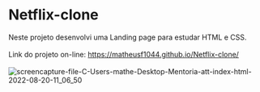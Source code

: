 # Netflix-clone
Neste projeto desenvolvi uma Landing page para estudar HTML e CSS. <br><br>
Link do projeto on-line: https://matheusf1044.github.io/Netflix-clone/ <br><br>
![screencapture-file-C-Users-mathe-Desktop-Mentoria-att-index-html-2022-08-20-11_06_50](https://user-images.githubusercontent.com/80286099/185753402-c584a45d-f80b-4e57-87b7-127751bdcf81.png)
